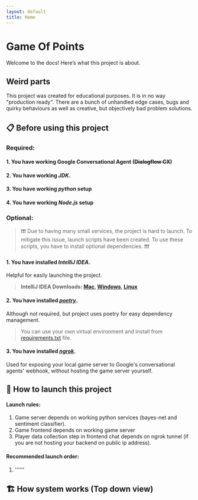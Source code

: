 ```yaml
---
layout: default
title: Home
---
```


# Game Of Points
Welcome to the docs! Here’s what this project is about.
## Weird parts

This project was created for educational purposes.
It is in no way "production ready". 
There are a bunch of unhandled edge cases, bugs and quirky behaviours as well as creative, but objectively bad problem solutions.

## 📋 Before using this project

### Required:
#### 1. You have working Google Conversational Agent (~~Dialogflow CX~~)
#### 2. You have working *JDK*.
#### 3. You have working *python* setup
#### 4. You have working *Node.js* setup

### Optional:
> ❗❗❗ Due to having many small services, the project is hard to launch.
To mitigate this issue, launch scripts have been created.
To use these scripts, you have to install optional dependencies. ❗❗❗

#### 1. You have installed *IntelliJ IDEA*.
Helpful for easily launching the project.

> **IntelliJ IDEA Downloads: 
[Mac](https://www.jetbrains.com/idea/download/?section=mac), 
[Windows](https://www.jetbrains.com/idea/download/?section=windows),
[Linux](https://www.jetbrains.com/idea/download/?section=linux)**

#### 2. You have installed *[poetry](https://python-poetry.org/docs/#installation)*.

Although not required, but project uses poetry for easy dependency management.

> You can use your own virtual environment and install from [requirements.txt](https://github.com/rchDev/game-of-points/blob/main/requirements.txt) file.

#### 3. You have installed *[ngrok](https://ngrok.com/docs/getting-started/)*.

Used for exposing your local game server to
Google's conversational agents' webhook,
without hosting the game server yourself.

## 🚀 How to launch this project
#### Launch rules:
1. Game server depends on working python services (bayes-net and sentiment classifier).
2. Game frontend depends on working game server
3. Player data collection step in frontend chat depends on ngrok tunnel (if you are not hosting your backend on public ip address).
#### Recommended launch order:
1. ''''''
## 🏗️ How system works (Top down view)

